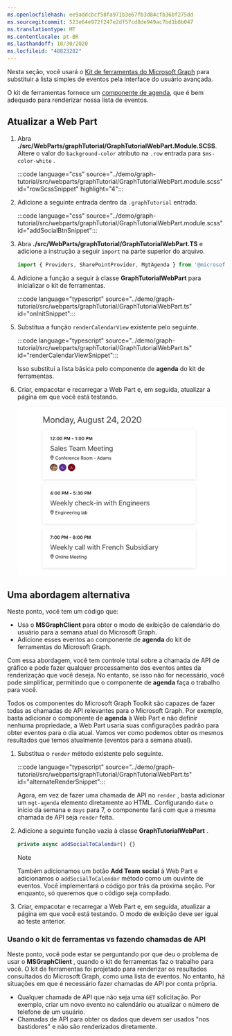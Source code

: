 ```yaml
---
ms.openlocfilehash: ee9addcbcf58fa971b3e67fb3d84cfb36bf275dd
ms.sourcegitcommit: 523e64e972f247e2df57cd8de949ac7bd1b8b047
ms.translationtype: MT
ms.contentlocale: pt-BR
ms.lasthandoff: 10/30/2020
ms.locfileid: "48823282"
---
```

<!-- markdownlint-disable MD002 MD041 -->

Nesta seção, você usará o [Kit de ferramentas do Microsoft Graph](https://docs.microsoft.com/graph/toolkit/overview) para substituir a lista simples de eventos pela interface do usuário avançada.

O kit de ferramentas fornece um [componente de agenda](https://docs.microsoft.com/graph/toolkit/components/agenda), que é bem adequado para renderizar nossa lista de eventos.

## <a name="update-the-web-part"></a>Atualizar a Web Part

1. Abra **./src/WebParts/graphTutorial/GraphTutorialWebPart.Module.SCSS**. Altere o valor do `background-color` atributo na `.row` entrada para `$ms-color-white` .

    :::code language="css" source="../demo/graph-tutorial/src/webparts/graphTutorial/GraphTutorialWebPart.module.scss" id="rowScssSnippet" highlight="4":::

1. Adicione a seguinte entrada dentro da `.graphTutorial` entrada.

    :::code language="css" source="../demo/graph-tutorial/src/webparts/graphTutorial/GraphTutorialWebPart.module.scss" id="addSocialBtnSnippet":::

1. Abra **./src/WebParts/graphTutorial/GraphTutorialWebPart.TS** e adicione a instrução a seguir `import` na parte superior do arquivo.

    ```typescript
    import { Providers, SharePointProvider, MgtAgenda } from '@microsoft/mgt';
    ```

1. Adicione a função a seguir à classe **GraphTutorialWebPart** para inicializar o kit de ferramentas.

    :::code language="typescript" source="../demo/graph-tutorial/src/webparts/graphTutorial/GraphTutorialWebPart.ts" id="onInitSnippet":::

1. Substitua a função `renderCalendarView` existente pelo seguinte.

    :::code language="typescript" source="../demo/graph-tutorial/src/webparts/graphTutorial/GraphTutorialWebPart.ts" id="renderCalendarViewSnippet":::

    Isso substitui a lista básica pelo componente de **agenda** do kit de ferramentas.

1. Criar, empacotar e recarregar a Web Part e, em seguida, atualizar a página em que você está testando.

    ![Uma captura de tela da Web Part com o componente de agenda](images/mgt-agenda.png)

## <a name="an-alternate-approach"></a>Uma abordagem alternativa

Neste ponto, você tem um código que:

- Usa o **MSGraphClient** para obter o modo de exibição de calendário do usuário para a semana atual do Microsoft Graph.
- Adicione esses eventos ao componente de **agenda** do kit de ferramentas do Microsoft Graph.

Com essa abordagem, você tem controle total sobre a chamada de API de gráfico e pode fazer qualquer processamento dos eventos antes da renderização que você deseja. No entanto, se isso não for necessário, você pode simplificar, permitindo que o componente de **agenda** faça o trabalho para você.

Todos os componentes do Microsoft Graph Toolkit são capazes de fazer todas as chamadas de API relevantes para o Microsoft Graph. Por exemplo, basta adicionar o componente de **agenda** à Web Part e não definir nenhuma propriedade, a Web Part usaria suas configurações padrão para obter eventos para o dia atual. Vamos ver como podemos obter os mesmos resultados que temos atualmente (eventos para a semana atual).

1. Substitua o `render` método existente pelo seguinte.

    :::code language="typescript" source="../demo/graph-tutorial/src/webparts/graphTutorial/GraphTutorialWebPart.ts" id="alternateRenderSnippet":::

    Agora, em vez de fazer uma chamada de API no `render` , basta adicionar um `mgt-agenda` elemento diretamente ao HTML. Configurando `date` o início da semana e `days` para 7, o componente fará com que a mesma chamada de API seja `render` feita.

1. Adicione a seguinte função vazia à classe **GraphTutorialWebPart** .

    ```typescript
    private async addSocialToCalendar() {}
    ```

    > [!NOTE]
    > Também adicionamos um botão **Add Team social** à Web Part e adicionamos o `addSocialToCalendar` método como um ouvinte de eventos.  Você implementará o código por trás da próxima seção. Por enquanto, só queremos que o código seja compilado.

1. Criar, empacotar e recarregar a Web Part e, em seguida, atualizar a página em que você está testando. O modo de exibição deve ser igual ao teste anterior.

### <a name="using-the-toolkit-vs-making-api-calls"></a>Usando o kit de ferramentas vs fazendo chamadas de API

Neste ponto, você pode estar se perguntando por que deu o problema de usar o **MSGraphClient** , quando o kit de ferramentas faz o trabalho para você. O kit de ferramentas foi projetado para renderizar os resultados consultados do Microsoft Graph, como uma lista de eventos. No entanto, há situações em que é necessário fazer chamadas de API por conta própria.

- Qualquer chamada de API que não seja uma `GET` solicitação. Por exemplo, criar um novo evento no calendário ou atualizar o número de telefone de um usuário.
- Chamadas de API para obter os dados que devem ser usados "nos bastidores" e não são renderizados diretamente.
